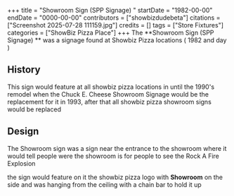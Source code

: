 +++
title = "Showroom Sign (SPP Signage) "
startDate = "1982-00-00"
endDate = "0000-00-00"
contributors = ["showbizdudebeta"]
citations = ["Screenshot 2025-07-28 111159.jpg"]
credits = []
tags = ["Store Fixtures"]
categories = ["ShowBiz Pizza Place"]
+++
The **Showroom Sign (SPP Signage) ** was a signage found at Showbiz Pizza locations ( 1982  and day )


## History

This sign would feature at all showbiz pizza locations in until the 1990's remodel when the Chuck E. Cheese Showroom Signage would be the replacement for it in 1993, after that all showbiz pizza showroom signs would be replaced 

## Design

The Showroom sign was a sign near the entrance to the showroom where it would tell people were the showroom is for people to see the Rock A Fire Explosion 

the sign would feature on it the showbiz pizza logo with **Showroom** on the side 
and was hanging from the ceiling with a chain bar to hold it up
